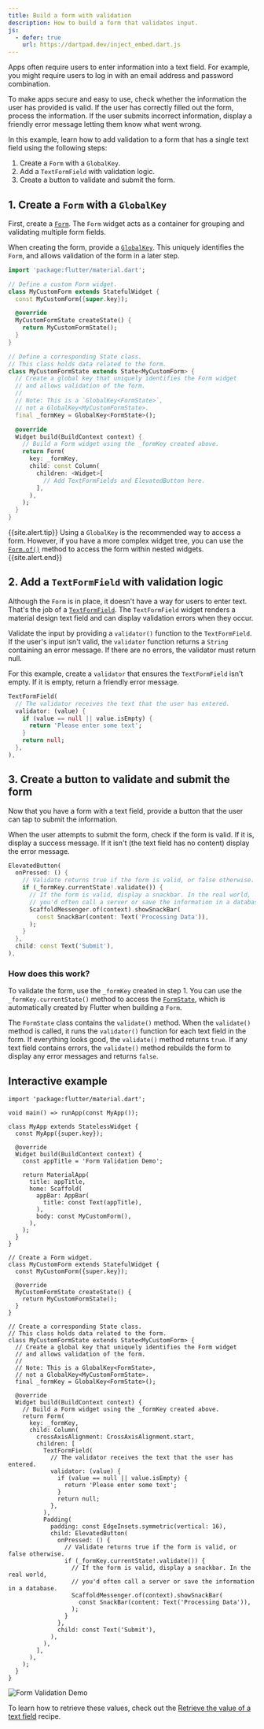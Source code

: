 ```yaml
---
title: Build a form with validation
description: How to build a form that validates input.
js:
  - defer: true
    url: https://dartpad.dev/inject_embed.dart.js
---
```


<?code-excerpt path-base="cookbook/forms/validation"?>

Apps often require users to enter information into a text field.
For example, you might require users to log in with an email address
and password combination.

To make apps secure and easy to use, check whether the
information the user has provided is valid. If the user has correctly filled
out the form, process the information. If the user submits incorrect
information, display a friendly error message letting them know what went
wrong.

In this example, learn how to add validation to a form that has
a single text field using the following steps:

  1. Create a `Form` with a `GlobalKey`.
  2. Add a `TextFormField` with validation logic.
  3. Create a button to validate and submit the form.

## 1. Create a `Form` with a `GlobalKey`

First, create a [`Form`][].
The `Form` widget acts as a container for grouping
and validating multiple form fields.

When creating the form, provide a [`GlobalKey`][].
This uniquely identifies the `Form`,
and allows validation of the form in a later step.

<?code-excerpt "lib/form.dart"?>
```dart
import 'package:flutter/material.dart';

// Define a custom Form widget.
class MyCustomForm extends StatefulWidget {
  const MyCustomForm({super.key});

  @override
  MyCustomFormState createState() {
    return MyCustomFormState();
  }
}

// Define a corresponding State class.
// This class holds data related to the form.
class MyCustomFormState extends State<MyCustomForm> {
  // Create a global key that uniquely identifies the Form widget
  // and allows validation of the form.
  //
  // Note: This is a `GlobalKey<FormState>`,
  // not a GlobalKey<MyCustomFormState>.
  final _formKey = GlobalKey<FormState>();

  @override
  Widget build(BuildContext context) {
    // Build a Form widget using the _formKey created above.
    return Form(
      key: _formKey,
      child: const Column(
        children: <Widget>[
          // Add TextFormFields and ElevatedButton here.
        ],
      ),
    );
  }
}
```

{{site.alert.tip}}
  Using a `GlobalKey` is the recommended way to access a form.
  However, if you have a more complex widget tree,
  you can use the [`Form.of()`][] method to
  access the form within nested widgets.
{{site.alert.end}}

## 2. Add a `TextFormField` with validation logic

Although the `Form` is in place,
it doesn't have a way for users to enter text.
That's the job of a [`TextFormField`][].
The `TextFormField` widget renders a material design text field
and can display validation errors when they occur.

Validate the input by providing a `validator()` function to the
`TextFormField`. If the user's input isn't valid,
the `validator` function returns a `String` containing
an error message.
If there are no errors, the validator must return null.

For this example, create a `validator` that ensures the
`TextFormField` isn't empty. If it is empty,
return a friendly error message.

<?code-excerpt "lib/main.dart (TextFormField)"?>
```dart
TextFormField(
  // The validator receives the text that the user has entered.
  validator: (value) {
    if (value == null || value.isEmpty) {
      return 'Please enter some text';
    }
    return null;
  },
),
```

## 3. Create a button to validate and submit the form

Now that you have a form with a text field,
provide a button that the user can tap to submit the information.

When the user attempts to submit the form, check if the form is valid.
If it is, display a success message.
If it isn't (the text field has no content) display the error message.

<?code-excerpt "lib/main.dart (ElevatedButton)" replace="/^child\: //g"?>
```dart
ElevatedButton(
  onPressed: () {
    // Validate returns true if the form is valid, or false otherwise.
    if (_formKey.currentState!.validate()) {
      // If the form is valid, display a snackbar. In the real world,
      // you'd often call a server or save the information in a database.
      ScaffoldMessenger.of(context).showSnackBar(
        const SnackBar(content: Text('Processing Data')),
      );
    }
  },
  child: const Text('Submit'),
),
```

### How does this work?

To validate the form, use the `_formKey` created in
step 1. You can use the `_formKey.currentState()`
method to access the [`FormState`][],
which is automatically created by Flutter when building a `Form`.

The `FormState` class contains the `validate()` method.
When the `validate()` method is called, it runs the `validator()`
function for each text field in the form.
If everything looks good, the `validate()` method returns `true`.
If any text field contains errors, the `validate()` method
rebuilds the form to display any error messages and returns `false`.

## Interactive example

<?code-excerpt "lib/main.dart"?>
```run-dartpad:theme-light:mode-flutter:run-true:width-100%:height-600px:split-60:ga_id-interactive_example
import 'package:flutter/material.dart';

void main() => runApp(const MyApp());

class MyApp extends StatelessWidget {
  const MyApp({super.key});

  @override
  Widget build(BuildContext context) {
    const appTitle = 'Form Validation Demo';

    return MaterialApp(
      title: appTitle,
      home: Scaffold(
        appBar: AppBar(
          title: const Text(appTitle),
        ),
        body: const MyCustomForm(),
      ),
    );
  }
}

// Create a Form widget.
class MyCustomForm extends StatefulWidget {
  const MyCustomForm({super.key});

  @override
  MyCustomFormState createState() {
    return MyCustomFormState();
  }
}

// Create a corresponding State class.
// This class holds data related to the form.
class MyCustomFormState extends State<MyCustomForm> {
  // Create a global key that uniquely identifies the Form widget
  // and allows validation of the form.
  //
  // Note: This is a GlobalKey<FormState>,
  // not a GlobalKey<MyCustomFormState>.
  final _formKey = GlobalKey<FormState>();

  @override
  Widget build(BuildContext context) {
    // Build a Form widget using the _formKey created above.
    return Form(
      key: _formKey,
      child: Column(
        crossAxisAlignment: CrossAxisAlignment.start,
        children: [
          TextFormField(
            // The validator receives the text that the user has entered.
            validator: (value) {
              if (value == null || value.isEmpty) {
                return 'Please enter some text';
              }
              return null;
            },
          ),
          Padding(
            padding: const EdgeInsets.symmetric(vertical: 16),
            child: ElevatedButton(
              onPressed: () {
                // Validate returns true if the form is valid, or false otherwise.
                if (_formKey.currentState!.validate()) {
                  // If the form is valid, display a snackbar. In the real world,
                  // you'd often call a server or save the information in a database.
                  ScaffoldMessenger.of(context).showSnackBar(
                    const SnackBar(content: Text('Processing Data')),
                  );
                }
              },
              child: const Text('Submit'),
            ),
          ),
        ],
      ),
    );
  }
}
```

<noscript>
  <img src="/assets/images/docs/cookbook/form-validation.gif" alt="Form Validation Demo" class="site-mobile-screenshot" />
</noscript>

To learn how to retrieve these values, check out the
[Retrieve the value of a text field][] recipe.


[Retrieve the value of a text field]: {{site.url}}/cookbook/forms/retrieve-input
[`Form`]: {{site.api}}/flutter/widgets/Form-class.html
[`Form.of()`]: {{site.api}}/flutter/widgets/Form/of.html
[`FormState`]: {{site.api}}/flutter/widgets/FormState-class.html
[`GlobalKey`]: {{site.api}}/flutter/widgets/GlobalKey-class.html
[`TextFormField`]: {{site.api}}/flutter/material/TextFormField-class.html
